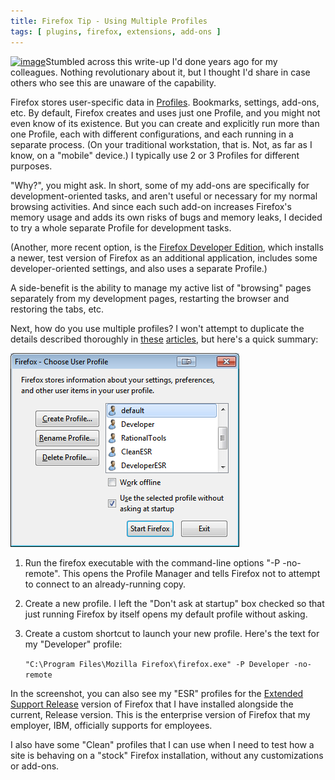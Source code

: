 ```yaml
---
title: Firefox Tip - Using Multiple Profiles
tags: [ plugins, firefox, extensions, add-ons ]
---
```

[![image](https://mozorg.cdn.mozilla.net/media/img/styleguide/identity/firefox/usage-logo.png?2013-06)](https://mozorg.cdn.mozilla.net/media/img/styleguide/identity/firefox/usage-logo.png?2013-06)Stumbled across this write-up I'd done years ago for my colleagues. Nothing revolutionary about it, but I thought I'd share in case others who see this are unaware of the capability.

Firefox stores user-specific data in [Profiles](https://support.mozilla.org/en-US/kb/profiles-where-firefox-stores-user-data). Bookmarks, settings, add-ons, etc. By default, Firefox creates and uses just one Profile, and you might not even know of its existence. But you can create and explicitly run more than one Profile, each with different configurations, and each running in a separate process. (On your traditional workstation, that is. Not, as far as I know, on a "mobile" device.) I typically use 2 or 3 Profiles for different purposes.

"Why?", you might ask. In short, some of my add-ons are specifically for development-oriented tasks, and aren't useful or necessary for my normal browsing activities. And since each such add-on increases Firefox's memory usage and adds its own risks of bugs and memory leaks, I decided to try a whole separate Profile for development tasks.

(Another, more recent option, is the [Firefox Developer Edition](https://www.mozilla.org/en-US/firefox/developer/), which installs a newer, test version of Firefox as an additional application, includes some developer-oriented settings, and also uses a separate Profile.)

A side-benefit is the ability to manage my active list of "browsing" pages separately from my development pages, restarting the browser and restoring the tabs, etc.

Next, how do you use multiple profiles?  I won't attempt to duplicate the details described thoroughly in [these](http://kb.mozillazine.org/Profile_Manager) [articles](http://kb.mozillazine.org/Opening_a_new_instance_of_your_Mozilla_application_with_another_profile), but here's a quick summary:

![image](/assets/FirefoxProfileManager.png)

1.  Run the firefox executable with the command-line options "-P -no-remote".  This opens the Profile Manager and tells Firefox not to attempt to connect to an already-running copy.  

2.  Create a new profile.  I left the "Don't ask at startup" box checked so that just running Firefox by itself opens my default profile without asking.  

3.  Create a custom shortcut to launch your new profile.  Here's the text for my "Developer" profile:  

    `"C:\Program Files\Mozilla Firefox\firefox.exe" -P Developer -no-remote`

In the screenshot, you can also see my "ESR" profiles for the [Extended Support Release](https://www.mozilla.org/en-US/firefox/organizations/) version of Firefox that I have installed alongside the current, Release version. This is the enterprise version of Firefox that my employer, IBM, officially supports for employees.

I also have some "Clean" profiles that I can use when I need to test how a site is behaving on a "stock" Firefox installation, without any customizations or add-ons.
